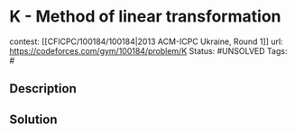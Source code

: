 # K - Method of linear transformation

contest: [[CFICPC/100184/100184|2013 ACM-ICPC Ukraine, Round 1]]
url: https://codeforces.com/gym/100184/problem/K
Status: #UNSOLVED
Tags: #

## Description

## Solution

